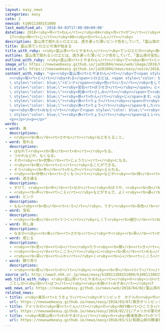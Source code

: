 ```yaml
---
layout: easy_news
categories: easy
cate: 2
newsid: k10011388151000
last_modified_at: '2018-04-03T17:00:00+09:00'
datetime: 2018<ruby>年<rt>ねん</rt></ruby>04<ruby>月<rt>がつ</rt></ruby>03<ruby>日<rt>にち</rt></ruby>
  17<ruby>時<rt>じ</rt></ruby>00<ruby>分<rt>ふん</rt></ruby>
description: 富山湾で取れるシロエビは、透き通った薄いピンク色をしていて、「富山湾の宝石」と言われています。
title: 富山湾でシロエビの漁が始まる
title_with_ruby: <ruby>富山湾<rt>とやまわん</rt></ruby>でシロエビの<ruby>漁<rt>りょう</rt></ruby>が<ruby>始<rt>はじ</rt></ruby>まる
outline: 富山湾で取れるシロエビは、透き通った薄いピンク色をしていて、「富山湾の宝石」と言われています。
outline_with_ruby: <ruby>富山湾<rt>とやまわん</rt></ruby>で<ruby>取<rt>と</rt></ruby>れるシロエビは、<ruby>透<rt>す</rt></ruby>き<ruby>通<rt>とお</rt></ruby>った<ruby>薄<rt>うす</rt></ruby>いピンク<ruby>色<rt>いろ</rt></ruby>をしていて、「<ruby>富山湾<rt>とやまわん</rt></ruby>の<ruby>宝石<rt>ほうせき</rt></ruby>」と<ruby>言<rt>い</rt></ruby>われています。
image_url: https://newswebeasy.github.io/ja201804/news/web/image/2018/04/02/K10011388151_1804021423_1804021425_01_03.jpg
voice_url: https://newswebeasy.github.io/ja201804/news/easy/voice/2018/04/03/k10011388151000.mp4
content_with_ruby: "<p><ruby>富山湾<rt>とやまわん</rt></ruby>で<span style=\"color: blue;\"\
  ><ruby>取<rt>と</rt></ruby>れる</span>シロエビは、<span style=\"color: blue;\"><ruby>透<rt>す</rt></ruby>き<ruby>通<rt>とお</rt></ruby>っ</span>た<ruby>薄<rt>うす</rt></ruby>い<span\
  \ style=\"color: blue;\">ピンク</span><ruby>色<rt>いろ</rt></ruby>をしていて、「<ruby>富山湾<rt>とやまわん</rt></ruby>の<span\
  \ style=\"color: blue;\"><ruby>宝石<rt>ほうせき</rt></ruby></span>」と<ruby>言<rt>い</rt></ruby>われています。<span\
  \ style=\"color: blue;\"><ruby>刺身<rt>さしみ</rt></ruby></span>で<ruby>食<rt>た</rt></ruby>べると<ruby>甘<rt>あま</rt></ruby>く<span\
  \ style=\"color: blue;\"><ruby>感<rt>かん</rt></ruby>じ</span>ます。</p>\n<p>４<ruby>月<rt>がつ</rt></ruby>から<ruby>富山湾<rt>とやまわん</rt></ruby>でシロエビの<span\
  \ style=\"color: blue;\"><ruby>漁<rt>りょう</rt></ruby></span>が<ruby>始<rt>はじ</rt></ruby>まりました。<ruby>２日<rt>ふつか</rt></ruby>の<ruby>朝<rt>あさ</rt></ruby>、<ruby>今年<rt>ことし</rt></ruby><ruby>初<rt>はじ</rt></ruby>めてシロエビを<ruby>取<rt>と</rt></ruby>った<ruby>船<rt>ふね</rt></ruby>が<ruby>富山県<rt>とやまけん</rt></ruby><ruby>射水市<rt>いみずし</rt></ruby>の<ruby>港<rt>みなと</rt></ruby>に<ruby>戻<rt>もど</rt></ruby>りました。<span\
  \ style=\"color: blue;\"><ruby>漁<rt>りょう</rt></ruby></span>をした<ruby>人<rt>ひと</rt></ruby>は「<ruby>多<rt>おお</rt></ruby>くの<ruby>人<rt>ひと</rt></ruby>に<ruby>富山県<rt>とやまけん</rt></ruby>に<ruby>来<rt>き</rt></ruby>てシロエビを<ruby>食<rt>た</rt></ruby>べてほしいです」と<ruby>話<rt>はな</rt></ruby>していました。</p>\n\
  <p><ruby>港<rt>みなと</rt></ruby>で<span style=\"color: blue;\"><ruby>競<rt>せ</rt></ruby>り</span>をしたシロエビは、<ruby>富山県<rt>とやまけん</rt></ruby>のスーパーや<ruby>料理<rt>りょうり</rt></ruby>の<ruby>店<rt>みせ</rt></ruby>などに<ruby>送<rt>おく</rt></ruby>られます。シロエビの<span\
  \ style=\"color: blue;\"><ruby>漁<rt>りょう</rt></ruby></span>は１１<ruby>月<rt>がつ</rt></ruby>まで<ruby>続<rt>つづ</rt></ruby>きます。</p>\n\
  <p></p>\n<p></p>"
words:
- word: 漁
  descriptions:
  - <ruby><rb>魚</rb><rt>さかな</rt></ruby>などをとること。
- word: 取れる
  descriptions:
  - はなれて<ruby><rb>落</rb><rt>お</rt></ruby>ちる。
  - つかれなどが、なくなる。
  - その<ruby><rb>状態</rb><rt>じょうたい</rt></ruby>になる。
  - <ruby><rb>取</rb><rt>と</rt></ruby>ることができる。
  - そう<ruby><rb>考</rb><rt>かんが</rt></ruby>えられる。
  - <ruby><rb>作物</rb><rt>さくもつ</rt></ruby>などが<ruby><rb>得</rb><rt>え</rt></ruby>られる。
- word: 透き通る
  descriptions:
  - すけて、<ruby><rb>中</rb><rt>なか</rt></ruby>のほうや、<ruby><rb>向</rb><rt>む</rt></ruby>こうのほうが<ruby><rb>見</rb><rt>み</rt></ruby>える。
  - <ruby><rb>声</rb><rt>こえ</rt></ruby>などがすんで、よく<ruby><rb>通</rb><rt>とお</rt></ruby>る。
- word: ピンク
  descriptions:
  - もも<ruby><rb>色</rb><rt>いろ</rt></ruby>。うすい<ruby><rb>赤色</rb><rt>あかいろ</rt></ruby>。
- word: 宝石
  descriptions:
  - <ruby><rb>美</rb><rt>うつく</rt></ruby>しくて<ruby><rb>値打</rb><rt>ねう</rt></ruby>ちのある、かざりに<ruby><rb>使</rb><rt>つか</rt></ruby>われる<ruby><rb>石</rb><rt>いし</rt></ruby>。ダイヤモンド・ルビー・サファイア・エメラルドなど。
- word: 刺し身
  descriptions:
  - なまの<ruby><rb>魚</rb><rt>さかな</rt></ruby>や<ruby><rb>貝</rb><rt>かい</rt></ruby>などの<ruby><rb>肉</rb><rt>にく</rt></ruby>を、うすく<ruby><rb>切</rb><rt>き</rt></ruby>った<ruby><rb>食</rb><rt>た</rt></ruby>べ<ruby><rb>物</rb><rt>もの</rt></ruby>。
- word: 感じる
  descriptions:
  - <ruby><rb>見</rb><rt>み</rt></ruby>たり<ruby><rb>聞</rb><rt>き</rt></ruby>いたりさわったりして、ある<ruby><rb>感</rb><rt>かん</rt></ruby>じを<ruby><rb>体</rb><rt>からだ</rt></ruby>に<ruby><rb>受</rb><rt>う</rt></ruby>ける。
  - <ruby><rb>心</rb><rt>こころ</rt></ruby>に<ruby><rb>思</rb><rt>おも</rt></ruby>う。
  - <ruby><rb>深</rb><rt>ふか</rt></ruby>く<ruby><rb>心</rb><rt>こころ</rt></ruby>にしみる。<ruby><rb>感動</rb><rt>かんどう</rt></ruby>する。
- word: 競り売り
  descriptions:
  - <ruby><rb>買</rb><rt>か</rt></ruby>い<ruby><rb>手</rb><rt>て</rt></ruby>に<ruby><rb>競争</rb><rt>きょうそう</rt></ruby>で<ruby><rb>値段</rb><rt>ねだん</rt></ruby>をつけさせ、いちばん<ruby><rb>高</rb><rt>たか</rt></ruby>い<ruby><rb>値段</rb><rt>ねだん</rt></ruby>をつけた<ruby><rb>人</rb><rt>ひと</rt></ruby>に、その<ruby><rb>品物</rb><rt>しなもの</rt></ruby>を<ruby><rb>売</rb><rt>う</rt></ruby>る<ruby><rb>方法</rb><rt>ほうほう</rt></ruby>。<ruby><rb>競売</rb><rt>きょうばい</rt></ruby>。オークション。せり。
source_url: http://www3.nhk.or.jp/news/easy/k10011388151000/k10011388151000.html
web_title_with_ruby: <ruby>富山湾<rt>とやまわん</rt></ruby>の<ruby>シロ<rt>しろ</rt></ruby><ruby>エビ<rt>えび</rt></ruby><ruby>漁<rt>りょう</rt></ruby>
  ことしの<ruby>初<rt>はつ</rt></ruby><ruby>水揚<rt>みずあ</rt></ruby>げ
web_news_url: https://newswebeasy.github.io/news/web/2018/04/02/富山湾のシロエビ漁-ことしの初水揚げ
related_news:
- title: <ruby>東京<rt>とうきょう</rt></ruby>オリンピック　ホテルの<ruby>代<rt>か</rt></ruby>わりに<ruby>船<rt>ふね</rt></ruby>を<ruby>使<rt>つか</rt></ruby>う<ruby>計画<rt>けいかく</rt></ruby>
  url: https://newswebeasy.github.io/news/easy/2018/03/07/東京オリンピック-ホテルの代わりに船を使う計画
- title: アメリカの<ruby>軍<rt>ぐん</rt></ruby>の<ruby>飛行機<rt>ひこうき</rt></ruby>が<ruby>青森県<rt>あおもりけん</rt></ruby>の<ruby>湖<rt>みずうみ</rt></ruby>に<ruby>油<rt>あぶら</rt></ruby>のタンクを<ruby>捨<rt>す</rt></ruby>てる
  url: https://newswebeasy.github.io/news/easy/2018/02/21/アメリカの軍の飛行機が青森県の湖に油のタンクを捨てる
- title: <ruby>和歌山県<rt>わかやまけん</rt></ruby>の<ruby>勝浦漁港<rt>かつうらぎょこう</rt></ruby>　とても<ruby>大<rt>おお</rt></ruby>きな４５０ｋｇのマグロ
  url: https://newswebeasy.github.io/news/easy/2018/03/13/和歌山県の勝浦漁港-とても大きな450kgのマグロ
...
```

